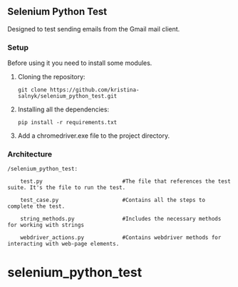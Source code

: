 ## Selenium Python Test

Designed to test sending emails from the Gmail mail client.

### Setup

Before using it you need to install some modules.

 1. Cloning the repository:

    ```shell
    git clone https://github.com/kristina-salnyk/selenium_python_test.git
    ```

2. Installing all the dependencies:

    ```shell
    pip install -r requirements.txt
    ```
    
3. Add a chromedriver.exe file to the project directory.

### Architecture

    /selenium_python_test:

        test.py                         #The file that references the test suite. It's the file to run the test.

        test_case.py                    #Сontains all the steps to complete the test.

        string_methods.py               #Includes the necessary methods for working with strings

        webdriver_actions.py            #Сontains webdriver methods for interacting with web-page elements.

        
# selenium_python_test
